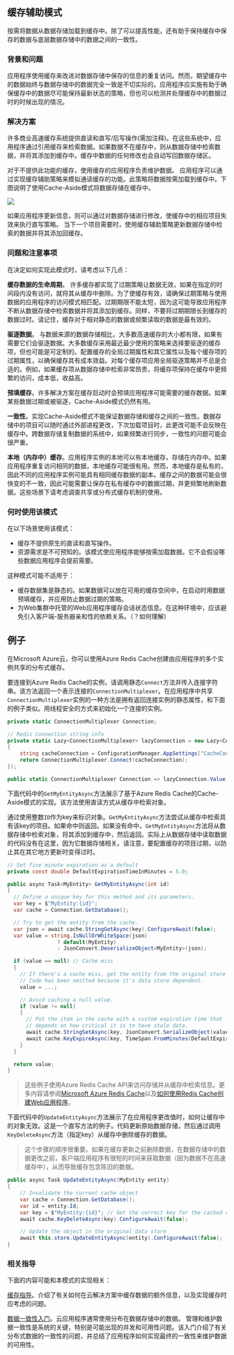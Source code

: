 ## 缓存辅助模式

按需将数据从数据存储加载到缓存中。除了可以提高性能，还有助于保持缓存中保存的数据与底层数据存储中的数据之间的一致性。

### 背景和问题

应用程序使用缓存来改进对数据存储中保存的信息的重复访问。然而，期望缓存中的数据始终与数据存储中的数据完全一致是不切实际的。应用程序应实施有助于确保缓存中的数据尽可能保持最新状态的策略，但也可以检测并处理缓存中的数据过时的时候出现的情况。

### 解决方案

许多商业高速缓存系统提供直读和直写/后写操作(需加注释)。在这些系统中，应用程序通过引用缓存来检索数据。如果数据不在缓存中，则从数据存储中检索数据，并将其添加到缓存中。缓存中数据的任何修改也会自动写回数据存储区。

对于不提供此功能的缓存，使用缓存的应用程序负责维护数据。
应用程序可以通过实现缓存辅助策略来模拟通读缓存的功能。此策略将数据按需加载到缓存中。下图说明了使用Cache-Aside模式将数据存储在缓存中。

![](https://docs.microsoft.com/en-us/azure/architecture/patterns/_images/cache-aside-diagram.png)

如果应用程序更新信息，则可以通过对数据存储进行修改，使缓存中的相应项目失效来执行直写策略。
当下一个项目需要时，使用缓存辅助策略更新数据存储中检索的数据并将其添加回缓存。

### 问题和注意事项

在决定如何实现此模式时，请考虑以下几点：

**缓存数据的生命周期**。 许多缓存都实现了过期策略让数据无效，如果在指定的时间段内没有访问，就将其从缓存中删除。为了使缓存有效，请确保过期策略与使用数据的应用程序的访问模式相匹配。过期期限不能太短，因为这可能导致应用程序不断从数据存储中检索数据并将其添加到缓存。同样，不要将过期期限长到缓存的数据过时。请记住，缓存对于相对静态的数据或频繁读取的数据是最有效的。


**驱逐数据**。 与数据来源的数据存储相比，大多数高速缓存的大小都有限，如果有需要它们会驱逐数据。大多数缓存采用最近最少使用的策略来选择要驱逐的缓存项，但也可能是可定制的。配置缓存的全局过期属性和其它属性以及每个缓存项的过期属性，以确保缓存具有成本效益。对每个缓存项应用全局驱逐策略并不总是合适的。例如，如果缓存项从数据存储中检索非常昂贵，将缓存项保持在缓存中更频繁的访问，成本低，收益高。

**预填缓存**。许多解决方案在缓存启动时会预填应用程序可能需要的缓存数据。如果某些数据过期或被驱逐，Cache-Aside模式仍然有用。

**一致性**。实现Cache-Aside模式不能保证数据存储和缓存之间的一致性。数据存储中的项目可以随时通过外部进程更改，下次加载项目时，此更改可能不会反映在缓存中。跨数据存储复制数据的系统中，如果频繁进行同步，一致性的问题可能会很严重。

**本地（内存中）缓存**。应用程序实例的本地可以有本地缓存，存储在内存中。如果应用程序重复访问相同的数据，本地缓存可能很有用。然而，本地缓存是私有的，因此不同的应用程序实例可能具有相同缓存数据的副本。缓存之间的数据可能会很快变的不一致，因此可能需要让保存在私有缓存中的数据过期，并更频繁地刷新数据。这些场景下请考虑调查共享或分布式缓存机制的使用。

### 何时使用该模式

在以下场景使用该模式：

* 缓存不提供原生的直读和直写操作。
* 资源需求是不可预知的。该模式使应用程序能够按需加载数据。它不会假设哪些数据应用程序会提前需要。

这种模式可能不适用于：

* 缓存数据集是静态的。如果数据可以放在可用的缓存空间中，在启动时用数据预填缓存，并应用防止数据过期的策略。
* 为Web集群中托管的Web应用程序缓存会话状态信息。在这种环境中，应该避免引入客户端-服务器亲和性的依赖关系。（？如何理解）

## 例子

在Microsoft Azure云，你可以使用Azure Redis Cache创建由应用程序的多个实例共享的分布式缓存。

要连接到Azure Redis Cache的实例，请调用静态`Connect`方法并传入连接字符串。该方法返回一个表示连接的`ConnectionMultiplexer`。在应用程序中共享`ConnectionMultiplexer`实例的一种方法是拥有返回连接实例的静态属性，和下面的例子类似。用线程安全的方式来初始化一个连接的实例。

```c#
private static ConnectionMultiplexer Connection;

// Redis Connection string info
private static Lazy<ConnectionMultiplexer> lazyConnection = new Lazy<ConnectionMultiplexer>(() =>
{
    string cacheConnection = ConfigurationManager.AppSettings["CacheConnection"].ToString();
    return ConnectionMultiplexer.Connect(cacheConnection);
});

public static ConnectionMultiplexer Connection => lazyConnection.Value;
```

下面代码中的`GetMyEntityAsync`方法展示了基于Azure Redis Cache的Cache-Aside模式的实现。该方法使用直读方式从缓存中检索对象。

通过使用整数`ID`作为key来标识对象。`GetMyEntityAsync`方法尝试从缓存中检索具有该key的项目。如果命中则返回。如果没有命中，`GetMyEntityAsync`方法将从数据存储中检索对象，将其添加到缓存中，然后返回。实际上从数据存储中读取数据的代码没有在这里，因为它数据存储相关。请注意，要配置缓存的项目过期，以防止其在其它地方更新时变得过时。

```c#
// Set five minute expiration as a default
private const double DefaultExpirationTimeInMinutes = 5.0;

public async Task<MyEntity> GetMyEntityAsync(int id)
{
  // Define a unique key for this method and its parameters.
  var key = $"MyEntity:{id}";
  var cache = Connection.GetDatabase();

  // Try to get the entity from the cache.
  var json = await cache.StringGetAsync(key).ConfigureAwait(false);
  var value = string.IsNullOrWhiteSpace(json) 
                ? default(MyEntity) 
                : JsonConvert.DeserializeObject<MyEntity>(json);

  if (value == null) // Cache miss
  {
    // If there's a cache miss, get the entity from the original store and cache it.
    // Code has been omitted because it's data store dependent.  
    value = ...;

    // Avoid caching a null value.
    if (value != null)
    {
      // Put the item in the cache with a custom expiration time that 
      // depends on how critical it is to have stale data.
      await cache.StringSetAsync(key, JsonConvert.SerializeObject(value)).ConfigureAwait(false);
      await cache.KeyExpireAsync(key, TimeSpan.FromMinutes(DefaultExpirationTimeInMinutes)).ConfigureAwait(false);
    }
  }

  return value;
}
```

> 这些例子使用Azure Redis Cache API来访问存储并从缓存中检索信息。更多内容请参阅[Microsoft Azure Redis Cache](https://docs.microsoft.com/en-us/azure/redis-cache/cache-dotnet-how-to-use-azure-redis-cache)以及[如何使用Redis Cache创建Web应用程序](https://docs.microsoft.com/en-us/azure/redis-cache/cache-web-app-howto)。

下面代码中的`UpdateEntityAsync`方法展示了在应用程序更改值时，如何让缓存中的对象无效。这是一个直写方法的例子。代码更新原始数据存储，然后通过调用`KeyDeleteAsync`方法（指定key）从缓存中删除缓存的数据。

>这个步骤的顺序很重要。如果在缓存更新之前删除数据，在数据存储中的数据更改之前，客户端应用程序有很短的时间来获取数据（因为数据不在高速缓存中），从而导致缓存包含陈旧的数据。


```c#
public async Task UpdateEntityAsync(MyEntity entity)
{
    // Invalidate the current cache object
    var cache = Connection.GetDatabase();
    var id = entity.Id;
    var key = $"MyEntity:{id}"; // Get the correct key for the cached object.
    await cache.KeyDeleteAsync(key).ConfigureAwait(false);

    // Update the object in the original data store
    await this.store.UpdateEntityAsync(entity).ConfigureAwait(false); 
}
```
### 相关指导

下面的内容可能和本模式的实现相关：

[缓存指导](https://docs.microsoft.com/en-us/azure/architecture/best-practices/caching)。介绍了有关如何在云解决方案中缓存数据的额外信息，以及实现缓存时应考虑的问题。

[数据一致性入门](https://msdn.microsoft.com/library/dn589800.aspx)。云应用程序通常使用分布在数据存储中的数据。 管理和维护数据一致性是系统的关键，特别是可能出现的并发和可用性问题。该入门介绍了有关分布式数据的一致性的问题，并总结了应用程序如何实现最终的一致性来维护数据的可用性。